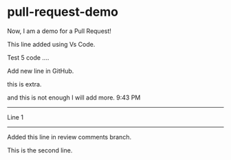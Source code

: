 # pull-request-demo

Now, I am a demo for a Pull Request!

This line added using Vs Code.

Test 5 code ....

Add new line in GitHub.

this is extra.

and this is not enough I will add more. 9:43 PM

---

Line 1

---

Added this line in review comments branch.

This is the second line.
